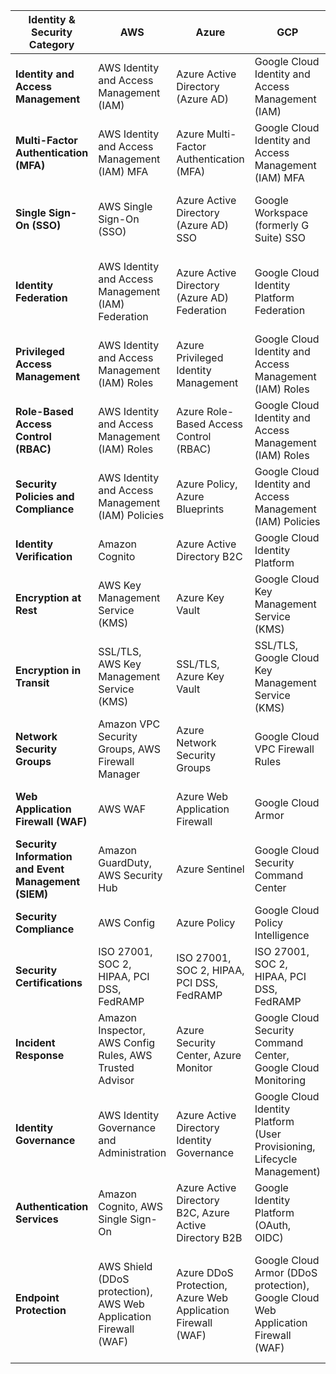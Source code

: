 
| Identity & Security Category | AWS                                    | Azure                                   | GCP                                    | OCI                                     |
|-----------------------------|----------------------------------------|-----------------------------------------|----------------------------------------|----------------------------------------|
| **Identity and Access Management** | AWS Identity and Access Management (IAM) | Azure Active Directory (Azure AD)       | Google Cloud Identity and Access Management (IAM) | Oracle Cloud Identity and Access Management (IAM) |
| **Multi-Factor Authentication (MFA)** | AWS Identity and Access Management (IAM) MFA | Azure Multi-Factor Authentication (MFA) | Google Cloud Identity and Access Management (IAM) MFA | Oracle Cloud Identity and Access Management (IAM) MFA |
| **Single Sign-On (SSO)**     | AWS Single Sign-On (SSO)              | Azure Active Directory (Azure AD) SSO | Google Workspace (formerly G Suite) SSO | Oracle Cloud Identity and Access Management (IAM) SSO |
| **Identity Federation**       | AWS Identity and Access Management (IAM) Federation | Azure Active Directory (Azure AD) Federation | Google Cloud Identity Platform Federation | Oracle Cloud Identity and Access Management (IAM) Federation |
| **Privileged Access Management** | AWS Identity and Access Management (IAM) Roles | Azure Privileged Identity Management | Google Cloud Identity and Access Management (IAM) Roles | Oracle Cloud Identity and Access Management (IAM) Roles |
| **Role-Based Access Control (RBAC)** | AWS Identity and Access Management (IAM) Roles | Azure Role-Based Access Control (RBAC) | Google Cloud Identity and Access Management (IAM) Roles | Oracle Cloud Identity and Access Management (IAM) Roles |
| **Security Policies and Compliance** | AWS Identity and Access Management (IAM) Policies | Azure Policy, Azure Blueprints         | Google Cloud Identity and Access Management (IAM) Policies | Oracle Identity Cloud Service Policies |
| **Identity Verification**    | Amazon Cognito                         | Azure Active Directory B2C           | Google Cloud Identity Platform            | Oracle Identity Cloud Service         |
| **Encryption at Rest**       | AWS Key Management Service (KMS)       | Azure Key Vault                        | Google Cloud Key Management Service (KMS) | Oracle Cloud Infrastructure Vault    |
| **Encryption in Transit**    | SSL/TLS, AWS Key Management Service (KMS) | SSL/TLS, Azure Key Vault              | SSL/TLS, Google Cloud Key Management Service (KMS) | SSL/TLS, Oracle Cloud Infrastructure Vault |
| **Network Security Groups** | Amazon VPC Security Groups, AWS Firewall Manager | Azure Network Security Groups       | Google Cloud VPC Firewall Rules           | Oracle Cloud Network Security Groups |
| **Web Application Firewall (WAF)** | AWS WAF                             | Azure Web Application Firewall        | Google Cloud Armor                       | Oracle Cloud Web Application Firewall |
| **Security Information and Event Management (SIEM)** | Amazon GuardDuty, AWS Security Hub | Azure Sentinel                        | Google Cloud Security Command Center      | Oracle Cloud Security Monitoring    |
| **Security Compliance**      | AWS Config                            | Azure Policy                          | Google Cloud Policy Intelligence         | Oracle Cloud Infrastructure Policies |
| **Security Certifications**   | ISO 27001, SOC 2, HIPAA, PCI DSS, FedRAMP | ISO 27001, SOC 2, HIPAA, PCI DSS, FedRAMP | ISO 27001, SOC 2, HIPAA, PCI DSS, FedRAMP | ISO 27001, SOC 2, HIPAA, PCI DSS, FedRAMP |
| **Incident Response**        | Amazon Inspector, AWS Config Rules, AWS Trusted Advisor | Azure Security Center, Azure Monitor | Google Cloud Security Command Center, Google Cloud Monitoring | Oracle Cloud Infrastructure Security Advisor |
| **Identity Governance**      | AWS Identity Governance and Administration | Azure Active Directory Identity Governance | Google Cloud Identity Platform (User Provisioning, Lifecycle Management) | Oracle Identity Cloud Service (Identity Governance, Lifecycle Management) |
| **Authentication Services**  | Amazon Cognito, AWS Single Sign-On     | Azure Active Directory B2C, Azure Active Directory B2B | Google Identity Platform (OAuth, OIDC) | Oracle Identity Cloud Service (OAuth, OIDC) |
| **Endpoint Protection**      | AWS Shield (DDoS protection), AWS Web Application Firewall (WAF) | Azure DDoS Protection, Azure Web Application Firewall (WAF) | Google Cloud Armor (DDoS protection), Google Cloud Web Application Firewall (WAF) | Oracle Cloud Infrastructure Web Application Firewall, Oracle Cloud Infrastructure DDoS Protection |

